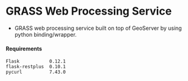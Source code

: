 # GRASS Web Processing Service

* GRASS web processing service built on top of GeoServer by using python binding/wrapper.

#### Requirements       
    Flask           0.12.1     
    flask-restplus  0.10.1          
    pycurl          7.43.0     
